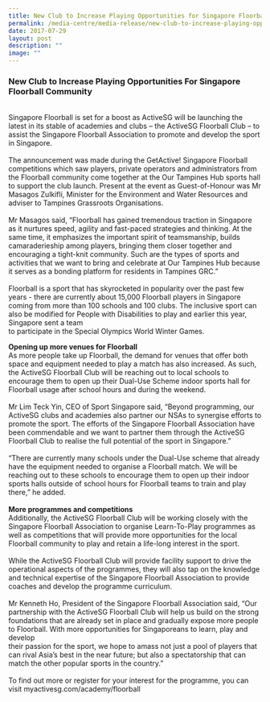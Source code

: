 ```yaml
---
title: New Club to Increase Playing Opportunities for Singapore Floorball Community
permalink: /media-centre/media-release/new-club-to-increase-playing-opportunities-for-singapore-floorball/
date: 2017-07-29
layout: post
description: ""
image: ""
---
```

### **New Club to Increase Playing Opportunities For Singapore Floorball Community**  
   
Singapore Floorball is set for a boost as ActiveSG will be launching the latest in its stable of academies and clubs – the ActiveSG Floorball Club – to assist the Singapore Floorball Association to promote and develop the sport in Singapore.   
   
The announcement was made during the GetActive! Singapore Floorball competitions which saw players, private operators and administrators from the Floorball community come together at the Our Tampines Hub sports hall to support the club launch. Present at the event as Guest-of-Honour was Mr Masagos Zulkifli, Minister for the Environment and Water Resources and adviser to Tampines Grassroots Organisations.  
   
Mr Masagos said, “Floorball has gained tremendous traction in Singapore as it nurtures speed, agility and fast-paced strategies and thinking. At the same time, it emphasizes the important spirit of teamsmanship, builds camaraderieship among players, bringing them closer together and encouraging a tight-knit community. Such are the types of sports and activities that we want to bring and celebrate at Our Tampines Hub because it serves as a bonding platform for residents in Tampines GRC.”  
   
Floorball is a sport that has skyrocketed in popularity over the past few years - there are currently about 15,000 Floorball players in Singapore coming from more than 100 schools and 100 clubs. The inclusive sport can also be modified for People with Disabilities to play and earlier this year, Singapore sent a team  
to participate in the Special Olympics World Winter Games.

**Opening up more venues for Floorball**  
As more people take up Floorball, the demand for venues that offer both space and equipment needed to play a match has also increased. As such, the ActiveSG Floorball Club will be reaching out to local schools to encourage them to open up their Dual-Use Scheme indoor sports hall for Floorball usage after school hours and during the weekend.  
   
Mr Lim Teck Yin, CEO of Sport Singapore said, “Beyond programming, our ActiveSG clubs and academies also partner our NSAs to synergise efforts to promote the sport. The efforts of the Singapore Floorball Association have been commendable and we want to partner them through the ActiveSG Floorball Club to realise the full potential of the sport in Singapore.”  
   
“There are currently many schools under the Dual-Use scheme that already have the equipment needed to organise a Floorball match. We will be reaching out to these schools to encourage them to open up their indoor sports halls outside of school hours for Floorball teams to train and play there,” he added.  
   
**More programmes and competitions**  
Additionally, the ActiveSG Floorball Club will be working closely with the Singapore Floorball Association to organise Learn-To-Play programmes as well as competitions that will provide more opportunities for the local Floorball community to play and retain a life-long interest in the sport.   
   
While the ActiveSG Floorball Club will provide facility support to drive the operational aspects of the programmes, they will also tap on the knowledge and technical expertise of the Singapore Floorball Association to provide coaches and develop the programme curriculum.  
   
Mr Kenneth Ho, President of the Singapore Floorball Association said, “Our partnership with the ActiveSG Floorball Club will help us build on the strong foundations that are already set in place and gradually expose more people to Floorball. With more opportunities for Singaporeans to learn, play and develop  
their passion for the sport, we hope to amass not just a pool of players that can rival Asia’s best in the near future; but also a spectatorship that can match the other popular sports in the country.”  
   
To find out more or register for your interest for the programme, you can visit myactivesg.com/academy/floorball